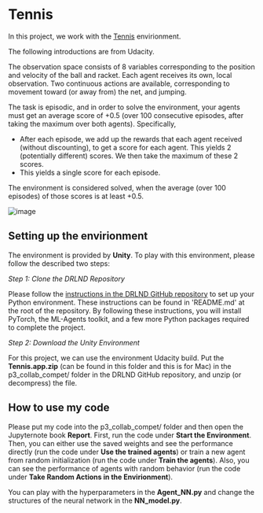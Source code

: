 # Tennis

In this project, we work with the [Tennis](https://github.com/Unity-Technologies/ml-agents/blob/master/docs/Learning-Environment-Examples.md#tennis) envirionment.

The following introductions are from Udacity. 

The observation space consists of 8 variables corresponding to the position and velocity of the ball and racket. Each agent receives its own, local observation. Two continuous actions are available, corresponding to movement toward (or away from) the net, and jumping.

The task is episodic, and in order to solve the environment, your agents must get an average score of +0.5 (over 100 consecutive episodes, after taking the maximum over both agents). Specifically,

* After each episode, we add up the rewards that each agent received (without discounting), to get a score for each agent. This yields 2 (potentially different) scores. We then take the maximum of these 2 scores.
* This yields a single score for each episode.

The environment is considered solved, when the average (over 100 episodes) of those scores is at least +0.5.

![image](https://user-images.githubusercontent.com/33606479/50485572-77812f00-09bb-11e9-8409-951041f71d02.png)

## Setting up the envirionment
The environment is provided by **Unity**. To play with this environment, please follow the described two steps:

*Step 1: Clone the DRLND Repository*

Please follow the [instructions in the DRLND GitHub repository](https://github.com/udacity/deep-reinforcement-learning#dependencies) to set up your Python environment. These instructions can be found in 'README.md' at the root of the repository. By following these instructions, you will install PyTorch, the ML-Agents toolkit, and a few more Python packages required to complete the project.

*Step 2: Download the Unity Environment*

For this project, we can use the environment Udacity build. Put the **Tennis.app.zip** (can be found in this folder and this is for Mac) in the p3_collab_compet/ folder in the DRLND GitHub repository, and unzip (or decompress) the file.

## How to use my code
Please put my code into the p3_collab_compet/ folder and then open the Jupyternote book **Report**. First, run the code under **Start the Environment**. Then, you can either use the saved weights and see the performance directly (run the code under **Use the trained agents**) or train a new agent from random initialization (run the code under **Train the agents**). Also, you can see the performance of agents with random behavior (run the code under **Take Random Actions in the Envirionment**).

You can play with the hyperparameters in the **Agent_NN.py** and change the structures of the neural network in the **NN_model.py**.
